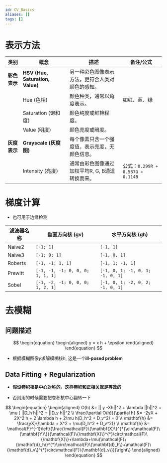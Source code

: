 ```yaml
---
id: CV_Basics
aliases: []
tags: []
---
```


# 表示方法

| 类别 | 概念 | 描述 | 备注/公式 |
|---|---|---|---|
| **彩色表示** | **HSV (Hue, Saturation, Value)** | 另一种彩色图像表示方法，更符合人类对颜色的感知。 | |
| | Hue (色相) | 颜色种类，通常以角度表示。 | 如红、蓝、绿 |
| | Saturation (饱和度) | 颜色纯度或鲜艳程度。 | |
| | Value (明度) | 颜色亮度或暗度。 | |
| **灰度表示** | **Grayscale (灰度图)** | 每个像素只含一个强度值，表示亮度，无颜色信息。 | |
| | Intensity (亮度) | 通常由彩色图像通过加权平均R, G, B通道转换而来。 | 公式：`0.299R + 0.587G + 0.114B` |

# 梯度计算

- 也可用于边缘检测

| 滤波器名称 | 垂直方向核 (gv) | 水平方向核 (gh) |
|---|---|---|
| Naive2 | `[-1; 1]` | `[-1, 1]` |
| Naive3 | `[-1; 0; 1]` | `[-1, 0, 1]` |
| Roberts | `[-1, -1; 1, 1]` | `[-1, 1; -1, 1]` |
| Prewitt | `[-1, -1, -1; 0, 0, 0; 1, 1, 1]` | `[-1, 0, 1; -1, 0, 1; -1, 0, 1]` |
| Sobel | `[-1, -2, -1; 0, 0, 0; 1, 2, 1]` | `[-1, 0, 1; -2, 0, 2; -1, 0, 1]` |

# 去模糊

## 问题描述

$$
\begin{equation}
\begin{aligned}
y = x h + \epsilon
\end{aligned}
\end{equation}
$$

- 根据模糊图像$y$求解模糊核$h$, 这是一个**ill-posed problem**

## Data Fitting + Regularization

- **假设卷积核是中心对称的，这样卷积和正相关就是等效的**

- 否则用的时候需要把卷积核中心翻转一下

$$
\begin{equation}
\begin{aligned}
O(h) &= || y -Xh||^2 + \lambda ||h||^2 + \mu ( ||D_h h||^2 + ||D_v h||^2 \\
\frac{\partial O(h)}{\partial h}  &= -2yX + 2X^2 h + 2 \lambda h + 2\mu h(D_h^2 + D_v^2) = 0 \\
\mathbf{h} &= \frac{yX}{\lambda + X^2 + \mu(D_h^2 + D_v^2)}  \\
\mathbf{h} &= \mathcal{F}^{-1}\left\{\frac{\mathcal{F}\{\mathbf{X}\}^{*}\circ\mathcal{F}\{\mathbf{Y}\}}{\mathcal{F}\{\mathbf{X}\}^{*}\circ\mathcal{F}\{\mathbf{X}\}+\lambda+\mu(\mathcal{F}\{\mathbf{d}_h\}^{*}\circ\mathcal{F}\{\mathbf{d}_h\}+\mathcal{F}\{\mathbf{d}_v\}^{*}\circ\mathcal{F}\{\mathbf{d}_v\})}\right\}
\end{aligned}
\end{equation}
$$
